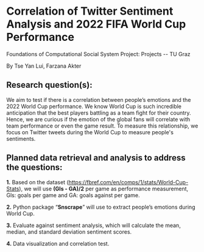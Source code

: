 # Correlation of Twitter Sentiment Analysis and 2022 FIFA World Cup Performance
Foundations of Computational Social System Project: Projects -- TU Graz

By Tse Yan Lui, Farzana Akter


## Research question(s):
We aim to test if there is a correlation between people’s emotions and the 2022 World Cup performance. We know World Cup is such incredible anticipation that the best players battling as a team fight for their country. Hence, we are curious if the emotion of the global fans will correlate with team performance or even the game result. To measure this relationship, we focus on Twitter tweets during the World Cup to measure people's sentiments.


## Planned data retrieval and analysis to address the questions:
**1.**  Based on the dataset (https://fbref.com/en/comps/1/stats/World-Cup-Stats), we will use **(Gls - GA)/2** per game as performance measurement, Gls: goals per game and GA: goals against per game.

**2.**  Python package “**Snscrape**” will use to extract people’s emotions during World Cup.

**3.**  Evaluate against sentiment analysis, which will calculate the mean, median, and standard deviation sentiment scores.

**4.**  Data visualization and correlation test.
